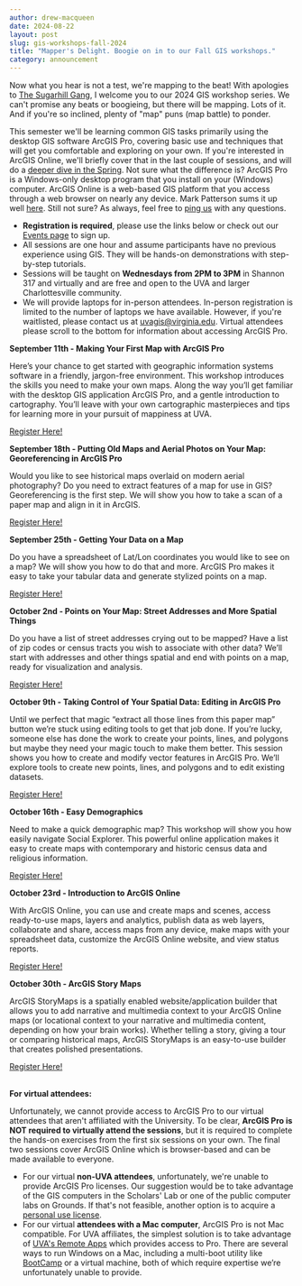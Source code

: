 ```yaml
---
author: drew-macqueen
date: 2024-08-22
layout: post
slug: gis-workshops-fall-2024
title: "Mapper's Delight. Boogie on in to our Fall GIS workshops."
category: announcement
---
```


 Now what you hear is not a test, we're mapping to the beat! With apologies to [The Sugarhill Gang](https://www.youtube.com/watch?v=mcCK99wHrk0), I welcome you to our 2024 GIS workshop series. We can't promise any beats or boogieing, but there will be mapping. Lots of it. And if you're so inclined, plenty of "map" puns (map battle) to ponder.
 
 This semester we'll be learning common GIS tasks primarily using the desktop GIS software ArcGIS Pro, covering basic use and techniques that will get you comfortable and exploring on your own. If you're interested in ArcGIS Online, we'll briefly cover that in the last couple of sessions, and will do a [deeper dive in the Spring](https://guides.lib.virginia.edu/gis/teaching_resources#s-lib-ctab-22148924-3). Not sure what the difference is? ArcGIS Pro is a Windows-only desktop program that you install on your (Windows) computer. ArcGIS Online is a web-based GIS platform that you access through a web browser on nearly any device. Mark Patterson sums it up  well [here](https://storymaps.arcgis.com/stories/bf37fb8c97ca405c8876553101933f4e). Still not sure? As always, feel free to [ping us](mailto:uvagis@virginia.edu) with any questions. 

- **Registration is required**, please use the links below or check out our [Events page](https://scholarslab.lib.virginia.edu/events/) to sign up. 
- All sessions are one hour and assume participants have no previous experience using GIS. They will be hands-on demonstrations with step-by-step tutorials. 
- Sessions will be taught on **Wednesdays from 2PM to 3PM** in Shannon 317 and virtually and are free and open to the UVA and larger Charlottesville community. 
- We will provide laptops for in-person attendees. In-person registration is limited to the number of laptops we have available. However, if you're waitlisted, please contact us at [uvagis@virginia.edu](mailto:uvagis@virginia.edu). Virtual attendees please scroll to the bottom for information about accessing ArcGIS Pro. 


**September 11th - Making Your First Map with ArcGIS Pro**

Here’s your chance to get started with geographic information systems software in a friendly, jargon-free environment.  This workshop introduces the skills you need to make your own maps.  Along the way you’ll get familiar with the desktop GIS application ArcGIS Pro, and a gentle introduction to cartography. You’ll leave with your own cartographic masterpieces and tips for learning more in your pursuit of mappiness at UVA.

[Register Here!](https://cal.lib.virginia.edu/calendar/events/Fall2024GISWorkshop1)

**September 18th - Putting Old Maps and Aerial Photos on Your Map: Georeferencing in ArcGIS Pro**

Would you like to see historical maps overlaid on modern aerial photography?  Do you need to extract features of a map for use in GIS?  Georeferencing is the first step.  We will show you how to take a scan of a paper map and align in it in ArcGIS.

[Register Here!](https://cal.lib.virginia.edu/calendar/events/Fall2024GISWorkshop2)

**September 25th - Getting Your Data on a Map**

Do you have a spreadsheet of Lat/Lon coordinates you would like to see on a map? We will show you how to do that and more. ArcGIS Pro makes it easy to take your tabular data and generate stylized points on a map.

[Register Here!](https://cal.lib.virginia.edu/calendar/events/Fall2024GISWorkshop3)

**October 2nd - Points on Your Map: Street Addresses and More Spatial Things**

Do you have a list of street addresses crying out to be mapped?  Have a list of zip codes or census tracts you wish to associate with other data?  We’ll start with addresses and other things spatial and end with points on a map, ready for visualization and analysis.

[Register Here!](https://cal.lib.virginia.edu/calendar/events/Fall2024GISWorkshop4)

**October 9th - Taking Control of Your Spatial Data: Editing in ArcGIS Pro**

Until we perfect that magic “extract all those lines from this paper map” button we’re stuck using editing tools to get that job done.  If you’re lucky, someone else has done the work to create your points, lines, and polygons but maybe they need your magic touch to make them better.  This session shows you how to create and modify vector features in ArcGIS Pro.  We’ll explore tools to create new points, lines, and polygons and to edit existing datasets.  

[Register Here!](https://cal.lib.virginia.edu/calendar/events/Fall2024GISWorkshop5)

**October 16th - Easy Demographics**

Need to make a quick demographic map?  This workshop will show you how easily navigate Social Explorer.  This powerful online application makes it easy to create maps with contemporary and historic census data and religious information.

[Register Here!](https://cal.lib.virginia.edu/calendar/events/Fall2024GISWorkshop6)

**October 23rd - Introduction to ArcGIS Online**

With ArcGIS Online, you can use and create maps and scenes, access ready-to-use maps, layers and analytics, publish data as web layers, collaborate and share, access maps from any device, make maps with your spreadsheet data, customize the ArcGIS Online website, and view status reports.

[Register Here!](https://cal.lib.virginia.edu/calendar/events/Fall2024GISWorkshop7)

**October 30th - ArcGIS Story Maps**

ArcGIS StoryMaps is a spatially enabled website/application builder that allows you to add narrative and multimedia context to your ArcGIS Online maps (or locational context to your narrative and multimedia content, depending on how your brain works). Whether telling a story, giving a tour or comparing historical maps, ArcGIS StoryMaps is an easy-to-use builder that creates polished presentations.

[Register Here!](https://cal.lib.virginia.edu/calendar/events/Fall2024GISWorkshop8)
<br>&nbsp;<br>

**For virtual attendees:**

Unfortunately, we cannot provide access to ArcGIS Pro to our virtual attendees that aren't affiliated with the University. To be clear, **ArcGIS Pro is NOT required to virtually attend the sessions**, but it is required to complete the hands-on exercises from the first six sessions on your own. The final two sessions cover ArcGIS Online which is browser-based and can be made available to everyone. 

- For our virtual **non-UVA attendees**, unfortunately, we're unable to provide ArcGIS Pro licenses. Our suggestion would be to take advantage of the GIS computers in the Scholars' Lab or one of the public computer labs on Grounds. If that's not feasible, another option is to acquire a [personal use license](https://www.esri.com/en-us/arcgis/products/arcgis-for-personal-use/overview). 
- For our virtual **attendees with a Mac computer**, ArcGIS Pro is not Mac compatible. For UVA affiliates, the simplest solution is to take advantage of [UVA's Remote Apps](https://virginia.service-now.com/its/?id=itsweb_kb_article&sys_id=f9dc08eddb1d1380f032f1f51d96192d) which provides access to Pro. There are several ways to run Windows on a Mac, including a multi-boot utility like [BootCamp](https://support.apple.com/boot-camp) or a virtual machine, both of which require expertise we’re unfortunately unable to provide. 

